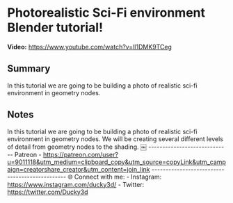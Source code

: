 # Photorealistic Sci-Fi environment Blender tutorial!

**Video:** https://www.youtube.com/watch?v=lI1DMK9TCeg

## Summary
In this tutorial we are going to be building a photo of realistic sci-fi environment in geometry nodes.

## Notes
In this tutorial we are going to be building a photo of realistic sci-fi environment in geometry nodes. We will be creating several different levels of detail from geometry nodes to the shading. ￼ ----------------------------- Patreon - https://patreon.com/user?u=9011118&utm_medium=clipboard_copy&utm_source=copyLink&utm_campaign=creatorshare_creator&utm_content=join_link ----------------------------------------------- 🌐 Connect with me: - Instagram: https://www.instagram.com/ducky3d/ - Twitter: https://twitter.com/Ducky3d
